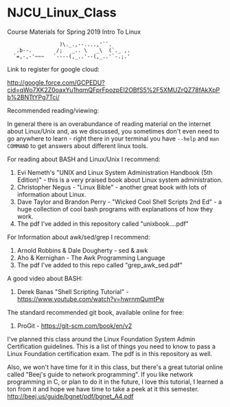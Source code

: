 # NJCU_Linux_Class
Course Materials for Spring 2019 Intro To Linux

```
                 )\._.,--....,'``.       
   .b--.        /;   _.. \   _\  (`._ ,. 
  `=,-,-'~~~   `----(,_..'--(,_..'`-.;.'
```
Link to register for google cloud:

http://google.force.com/GCPEDU?cid=qWo7XK2Z0oaxYu1hqmQFprFpozpEI2OBfS5%2F5XMUZrQZ78fAkXpPb%2BNTtYPg7Tci/

Recommended reading/viewing:

In general there is an overabundance of reading material on the internet about Linux/Unix and, as we discussed, you sometimes don't even need to go anywhere to learn - right there in your terminal you have `--help` and `man COMMAND` to get answers about different linux tools. 

For reading about BASH and Linux/Unix I recommend:
1. Evi Nemeth's "UNIX and Linux System Administration Handbook (5th Edition)" - this is a very praised book about Linux system administration.
2. Christopher Negus - "Linux Bible" - another great book with lots of information about Linux.
3. Dave Taylor and Brandon Perry - "Wicked Cool Shell Scripts 2nd Ed" - a huge collection of cool bash programs with explanations of how they work. 
4. The pdf I've added in this repository called "unixbook....pdf"

For Information about awk/sed/grep I recommend:
1. Arnold Robbins & Dale Dougherty - sed & awk
2. Aho & Kernighan - The Awk Programming Language
3. The pdf I've added to this repo called "grep_awk_sed.pdf"

A good video about BASH:
1. Derek Banas "Shell Scripting Tutorial" - https://www.youtube.com/watch?v=hwrnmQumtPw

The standard recommended git book, available online for free:
1. ProGit - https://git-scm.com/book/en/v2

I've planned this class around the Linux Foundation System Admin Certification guidelines. This is a list of things you need to know to pass a Linux Foundation certification exam. The pdf is in this repository as well.

Also, we won't have time for it in this class, but there's a great tutorial online called "Beej's guide to network programming". If you like network programming in C, or plan to do it in the future, I love this tutorial, I learned a ton from it and hope we have time to take a peek at it this semester. http://beej.us/guide/bgnet/pdf/bgnet_A4.pdf
